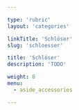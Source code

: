 ```yaml
---

type: 'rubric'
layout: 'categories'

linkTitle: 'Schlöser'
slug: 'schloesser'

title: 'Schlöser'
description: 'TODO'

weight: 8
menu:
  - aside_accessories  

---
```

